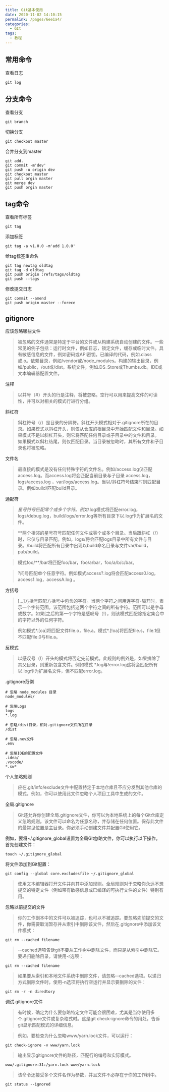 ```yaml
---
title: Git基本使用
date: 2020-11-02 14:10:15
permalink: /pages/6ee1a4/
categories:
  - GIt
tags:
  - 教程
---
```


## 常用命令

查看日志

```git log```

## 分支命令

查看分支

```git branch```

切换分支

```git checkout master```

合并分支到master

``` git
git add.
git commit -m'dev'
git push -u origin dev
git checkout master
git pull orgin master
git merge dev
git push orgin master
```

## tag命令

查看所有标签

```git tag```

添加标签

```git tag -a v1.0.0 -m'add 1.0.0'```

给tag标签重命名

```
git tag newtag oldtag
git tag -d oldtag
git push origin :refs/tags/oldtag
git push --tags
```

修改提交日志

```
git commit --amend
git push origin master --forece
```

## gitignore

应该忽略哪些文件

> 被忽略的文件通常是特定于平台的文件或从构建系统自动创建的文件。一些常见的例子包括：运行时文件，例如日志，锁定文件，缓存或临时文件。具有敏感信息的文件，例如密码或API密钥。已编译的代码，例如.class或.o。依赖目录，例如/vendor或/node_modules。构建的输出目录，例如/public，/out或/dist。系统文件，例如.DS_Store或Thumbs.db。IDE或文本编辑器配置文件。

注释

> 以井号（#）开头的行是注释，将被忽略。空行可以用来提高文件的可读性，并可以对相关的模式行进行分组。

斜杠符

> 斜杠符号（/）是目录的分隔符。斜杠开头模式相对于.gitignore所在的目录。如果模式以斜杠开头，则仅从仓库的根目录中开始匹配文件和目录。如果模式不是以斜杠开头，则它将匹配任何目录或子目录中的文件和目录。
> 如果模式以斜杠结尾，则仅匹配目录。当目录被忽略时，其所有文件和子目录也将被忽略。

文件名

> 最直接的模式是没有任何特殊字符的文件名。例如/access.log仅匹配access.log。而access.log将会匹配当前目录与子目录 access.log，logs/access.log ，var/logs/access.log。当以/斜杠符号结束时则匹配目录。例如build/匹配build目录。

通配符

> *星号符号匹配零个或多个字符。例如*.log模式将匹配error.log，logs/debug.log，build/logs/error.log等所有目录下以.log作为扩展名的文件。

> **两个相邻的星号符号匹配任何文件或零个或多个目录。当后跟斜杠（/）时，它仅与目录匹配。例如，logs/将会匹配logs目录中所有文件与目录。/build将匹配所有目录中出现以build命名目录与文件var/build，pub/build。

> 模式foo/**/bar将匹配foo/bar，foo/a/bar，foo/a/b/c/bar。

> ?问号匹配单个任意字符。例如模式access?.log将会匹配access0.log，access1.log，accessA.log 。

方括号

> [...]方括号匹配方括号中包含的字符。当两个字符之间用连字符-隔开时，表示一个字符范围。该范围包括这两个字符之间的所有字符。范围可以是字母或数字。如果[之后的第一个字符是感叹号（!），则该模式匹配除指定集合中的字符以外的任何字符。

> 例如模式*.[oa]将匹配文件file.o，file.a。模式*.[!oa]将匹配file.s，file.1但不匹配file.0与file.a。

反模式

> 以感叹号（!）开头的模式将否定先前模式。此规则的例外是，如果排除了其父目录，则重新包含文件。例如模式 *.log与!error.log这将会匹配所有以.log作为扩展名文件，但不匹配error.log。

.gitignore范例

```
# 忽略 node_modules 目录
node_modules/

# 忽略Logs
logs
*.log

# 忽略/dist目录，相对.gitignore文件所在目录
/dist

# 忽略.nev文件
.env

# 忽略IDE的配置文件
.idea/
.vscode/
*.sw*
```

个人忽略规则

> 应在.git/info/exclude文件中配置特定于本地仓库且不应分发到其他仓库的模式。例如，你可以使用此文件忽略个人项目工具中生成的文件。


全局.gitignore

> Git还允许你创建全局.gitignore文件，你可以为本地系统上的每个Git仓库定义忽略规则。该文件可以命名为任意名称，并存储在任何位置。保存此文件的最常见位置是主目录。你必须手动创建文件并配置Git使用它。

例如，要将~/.gitignore_global设置为全局Git忽略文件，你可以执行以下操作。首先创建文件：

```
touch ~/.gitignore_global
```

将文件添加到Git配置：

```
git config --global core.excludesfile ~/.gitignore_global
```

> 使用文本编辑器打开文件并向其中添加规则。全局规则对于忽略你永远不想提交的特定文件（例如带有敏感信息或已编译的可执行文件的文件）特别有用。

忽略以前提交的文件

> 你的工作副本中的文件可以被追踪，也可以不被追踪。要忽略先前提交的文件，你需要取消暂存并从索引中删除该文件，然后在.gitignore中添加该文件模式：

```
git rm --cached filename
```

> --cached选项告诉git不要从工作树中删除文件，而只是从索引中删除它。要递归删除目录，请使用-r选项：

```
git rm --cached filename
```

> 如果要从索引和本地文件系统中删除文件，请忽略--cached选项。以递归方式删除文件时，使用-n选项将执行空运行并显示要删除的文件：

```
git rm -r -n diredtory
```

调试.gitignore文件

> 有时候，确定为什么要忽略特定文件可能会很困难，尤其是当你使用多个.gitignore文件或复杂格式时。这是git check-ignore命令的用处，告诉git显示匹配模式的详细信息。

> 例如，要检查为什么忽略www/yarn.lock文件，可以运行：

```
git check-ignore -v www/yarn.lock
```

> 输出显示gitignore文件的路径，匹配行的编号和实际模式。

```
www/.gitignore:31:/yarn.lock www/yarn.lock
```

> 该命令还接受多个文件名作为参数，并且文件不必存在于你的工作树中。

```
git status --ignored
```
